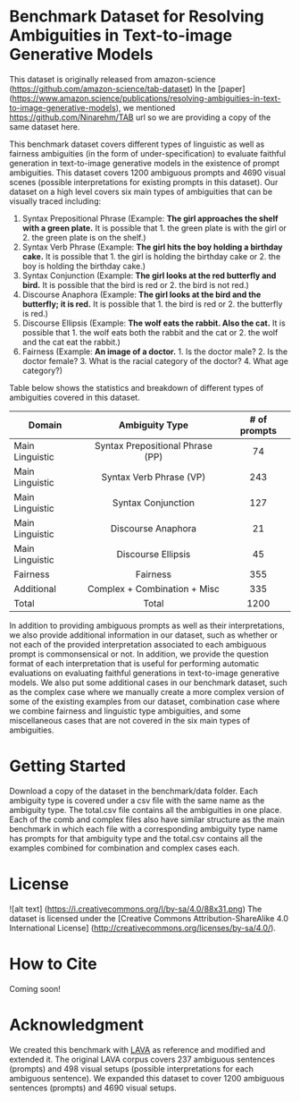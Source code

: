 # Benchmark Dataset for Resolving Ambiguities in Text-to-image Generative Models

This dataset is originally released from amazon-science (https://github.com/amazon-science/tab-dataset) In the [paper] (https://www.amazon.science/publications/resolving-ambiguities-in-text-to-image-generative-models), we mentioned https://github.com/Ninarehm/TAB url so we are providing a copy of the same dataset here.

This benchmark dataset covers different types of linguistic as well as fairness ambiguities (in the form of under-specification) to evaluate faithful generation in text-to-image generative models in the existence of prompt ambiguities. This dataset covers 1200 ambiguous prompts and 4690 visual scenes (possible interpretations for existing prompts in this dataset). Our dataset on a high level covers six main types of ambiguities that can be visually traced including: 
1. Syntax Prepositional Phrase (Example: **The girl approaches the shelf with a green plate.** It is possible that 1. the green plate is with the girl or 2. the green plate is on the shelf.)
2. Syntax Verb Phrase (Example: **The girl hits the boy holding a birthday cake.** It is possible that 1. the girl is holding the birthday cake or 2. the boy is holding the birthday cake.)
3. Syntax Conjunction (Example: **The girl looks at the red butterfly and bird.** It is possible that the bird is red or 2. the bird is not red.)
4. Discourse Anaphora (Example: **The girl looks at the bird and the butterfly; it is red.** It is possible that 1. the bird is red or 2. the butterfly is red.)
5. Discourse Ellipsis (Example: **The wolf eats the rabbit. Also the cat.** It is possible that 1. the wolf eats both the rabbit and the cat or 2. the wolf and the cat eat the rabbit.)
6. Fairness (Example: **An image of a doctor.** 1. Is the doctor male? 2. Is the doctor female? 3. What is the racial category of the doctor? 4. What age category?)


Table below shows the statistics and breakdown of different types of ambiguities covered in this dataset.

| Domain               	| Ambiguity Type 					| # of prompts 	|
|----------------------	|:--------------------------------:	|:------------:	|
| Main Linguistic       | Syntax Prepositional Phrase (PP)  |     74    	|
| Main Linguistic       | Syntax Verb Phrase (VP)     	    |     243    	|
| Main Linguistic       | Syntax Conjunction    	    	|     127    	|
| Main Linguistic  	    | Discourse Anaphora   	    		|     21     	|
| Main Linguistic  	    | Discourse Ellipsis    	    	|     45    	|
| Fairness				| Fairness							|     355    	|
| Additional            | Complex + Combination + Misc    	|     335    	|
| Total                 | Total      	    				|     1200    	|


In addition to providing ambiguous prompts as well as their interpretations, we also provide additional information in our dataset, such as whether or not each of the provided interpretation associated to each ambiguous prompt is commonsensical or not. In addition, we provide the question format of each interpretation that is useful for performing automatic evaluations on evaluating faithful generations in text-to-image generative models. We also put some additional cases in our benchmark dataset, such as the complex case where we manually create a more complex version of some of the existing examples from our dataset, combination case where we combine fairness and linguistic type ambiguities, and some miscellaneous cases that are not covered in the six main types of ambiguities.


# Getting Started

Download a copy of the dataset in the benchmark/data folder. Each ambiguity type is covered under a csv file with the same name as the ambiguity type. The total.csv file contains all the ambiguities in one place. Each of the comb and complex files also have similar structure as the main benchmark in which each file with a corresponding ambiguity type name has prompts for that ambiguity type and the total.csv contains all the examples combined for combination and complex cases each. 


# License

![alt text] (https://i.creativecommons.org/l/by-sa/4.0/88x31.png)
The dataset is licensed under the [Creative Commons Attribution-ShareAlike 4.0 International License] (http://creativecommons.org/licenses/by-sa/4.0/).


# How to Cite

Coming soon!

# Acknowledgment

We created this benchmark with [LAVA](https://web.mit.edu/lavacorpus/) as reference and modified and extended it. The original LAVA corpus covers 237 ambiguous sentences (prompts) and 498 visual setups (possible interpretations for each ambiguous sentence). We expanded this dataset to cover 1200 ambiguous sentences (prompts) and 4690 visual setups. 

